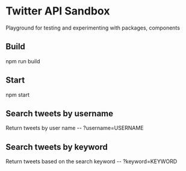 # Twitter API Sandbox
Playground for testing and experimenting with packages, components

## Build
npm run build

## Start
npm start

## Search tweets by username
Return tweets by user name -- ?username=USERNAME

## Search tweets by keyword
Return tweets based on the search keyword -- ?keyword=KEYWORD